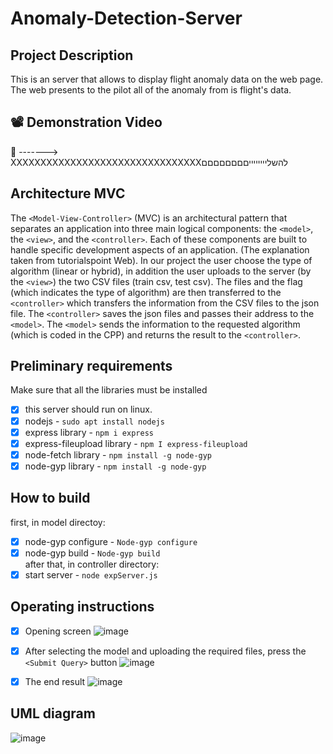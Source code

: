 # Anomaly-Detection-Server


## Project Description
This is an server that allows to display flight anomaly data on the web page. 
The web presents to the pilot all of the anomaly from is flight's data.


## 📽️ Demonstration Video
🤜 -------> XXXXXXXXXXXXXXXXXXXXXXXXXXXXXXXXלהשלייייייייםםםםםםםם

##  Architecture MVC
The `<Model-View-Controller>` (MVC) is an architectural pattern that separates an application into three main logical components: the `<model>`, the `<view>`, and the `<controller>`. Each of these components are built to handle specific development aspects of an application. (The explanation taken from tutorialspoint Web).
In our project the user choose the type of algorithm (linear or hybrid), in addition the user uploads to the server (by the  `<view>`) the two CSV files (train csv, test csv). 
The files and the flag (which indicates the type of algorithm) are then transferred to the `<controller>` which transfers the information from the CSV files to the json file.
The  `<controller>` saves the json files and passes their address to the  `<model>`.
The  `<model>` sends the information to the requested algorithm (which is coded in the CPP) and returns the result to the  `<controller>`.



##  Preliminary requirements

Make sure that all the libraries must be installed
- [x] this server should run on linux.
- [x] nodejs - `sudo apt install nodejs`
- [x] express library - `npm i express`
- [x] express-fileupload library - `npm I express-fileupload`
- [x] node-fetch library - `npm install -g node-gyp`
- [x] node-gyp library - `npm install -g node-gyp`

## How to build
first, in model directoy:
- [x] node-gyp configure - `Node-gyp configure`
- [x] node-gyp build - `Node-gyp build`
<br>after that, in controller directory:
- [x] start server - `node expServer.js`

##  Operating instructions

- [x] Opening screen
![image](https://user-images.githubusercontent.com/73064092/119977317-f16cd680-bfc0-11eb-9983-eab9e743a589.png)

- [x] After selecting the model and uploading the required files, press the `<Submit Query>` button
 ![image](https://user-images.githubusercontent.com/73064092/119977442-1e20ee00-bfc1-11eb-86e8-70f08afec2ad.png)
- [x] The end result
![image](https://user-images.githubusercontent.com/73064092/119977495-30029100-bfc1-11eb-9257-12f2e6764f17.png)



## UML diagram
![image](https://user-images.githubusercontent.com/73064092/119975369-70144480-bfbe-11eb-9051-49005aa51db1.png)



